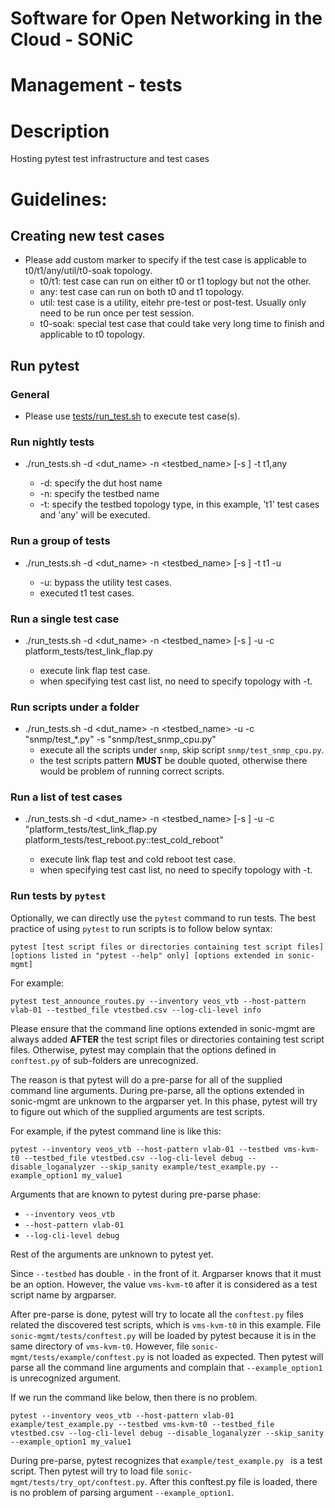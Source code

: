 # Software for Open Networking in the Cloud - SONiC
# Management - tests

# Description
Hosting pytest test infrastructure and test cases


# Guidelines:
## Creating new test cases ##
* Please add custom marker to specify if the test case is applicable to t0/t1/any/util/t0-soak topology.
    * t0/t1: test case can run on either t0 or t1 toplogy but not the other.
    * any: test case can run on both t0 and t1 topology.
    * util: test case is a utility, eitehr pre-test or post-test. Usually only need to be run once per test session.
    * t0-soak: special test case that could take very long time to finish and applicable to t0 topology.

## Run pytest ##

### General ###
* Please use [tests/run_test.sh](https://github.com/Azure/sonic-mgmt/blob/master/tests/run_tests.sh) to execute test case(s).

### Run nightly tests ###
* ./run_tests.sh -d <dut_name> -n <testbed_name> [-s <list of test cases or files to skip>] -t t1,any
    * -d: specify the dut host name
    * -n: specify the testbed name
    * -t: specify the testbed topology type, in this example, 't1' test cases and 'any' will be executed.

### Run a group of tests ###
* ./run_tests.sh -d <dut_name> -n <testbed_name> [-s <list of test cases or files to skip>] -t t1 -u
    * -u: bypass the utility test cases.
    * executed t1 test cases.


### Run a single test case ###
* ./run_tests.sh -d <dut_name> -n <testbed_name> [-s <list of test cases or files to skip>] -u -c platform_tests/test_link_flap.py
    * execute link flap test case.
    * when specifying test cast list, no need to specify topology with -t.

### Run scripts under a folder ###
* ./run_tests.sh -d <dut_name> -n <testbed_name> -u -c "snmp/test_*.py" -s "snmp/test_snmp_cpu.py"
    * execute all the scripts under `snmp`, skip script `snmp/test_snmp_cpu.py`.
    * the test scripts pattern **MUST** be double quoted, otherwise there would be problem of running correct scripts.

### Run a list of test cases ###
* ./run_tests.sh -d <dut_name> -n <testbed_name> [-s <list of test cases or files to skip>] -u -c "platform_tests/test_link_flap.py platform_tests/test_reboot.py::test_cold_reboot"
    * execute link flap test and cold reboot test case.
    * when specifying test cast list, no need to specify topology with -t.

### Run tests by `pytest`

Optionally, we can directly use the `pytest` command to run tests. The best practice of using `pytest` to run scripts is to follow below syntax:
```
pytest [test script files or directories containing test script files] [options listed in "pytest --help" only] [options extended in sonic-mgmt]
```

For example:
```
pytest test_announce_routes.py --inventory veos_vtb --host-pattern vlab-01 --testbed_file vtestbed.csv --log-cli-level info
```

Please ensure that the command line options extended in sonic-mgmt are always added **AFTER** the test script files or directories containing test script files. Otherwise, pytest may complain that the options defined in `conftest.py` of sub-folders are unrecognized.

The reason is that pytest will do a pre-parse for all of the supplied command line arguments. During pre-parse, all the options extended in sonic-mgmt are unknown to the argparser yet. In this phase, pytest will try to figure out which of the supplied arguments are test scripts.

For example, if the pytest command line is like this:

```
pytest --inventory veos_vtb --host-pattern vlab-01 --testbed vms-kvm-t0 --testbed_file vtestbed.csv --log-cli-level debug --disable_loganalyzer --skip_sanity example/test_example.py --example_option1 my_value1
```

Arguments that are known to pytest during pre-parse phase:
* `--inventory veos_vtb`
* `--host-pattern vlab-01`
* `--log-cli-level debug`

Rest of the arguments are unknown to pytest yet.

Since `--testbed` has double `-` in the front of it. Argparser knows that it must be an option. However, the value `vms-kvm-t0` after it is considered as a test script name by argparser.

After pre-parse is done, pytest will try to locate all the `conftest.py` files related the discovered test scripts, which is `vms-kvm-t0` in this example. File `sonic-mgmt/tests/conftest.py` will be loaded by pytest because it is in the same directory of `vms-kvm-t0`. However, file `sonic-mgmt/tests/example/conftest.py` is not loaded as expected. Then pytest will parse all the command line arguments and complain that `--example_option1` is unrecognized argument.

If we run the command like below, then there is no problem.

```
pytest --inventory veos_vtb --host-pattern vlab-01 example/test_example.py --testbed vms-kvm-t0 --testbed_file vtestbed.csv --log-cli-level debug --disable_loganalyzer --skip_sanity --example_option1 my_value1
```

During pre-parse, pytest recognizes that `example/test_example.py ` is a test script. Then pytest will try to load file `sonic-mgmt/tests/try_opt/conftest.py`. After this conftest.py file is loaded, there is no problem of parsing argument `--example_option1`.
